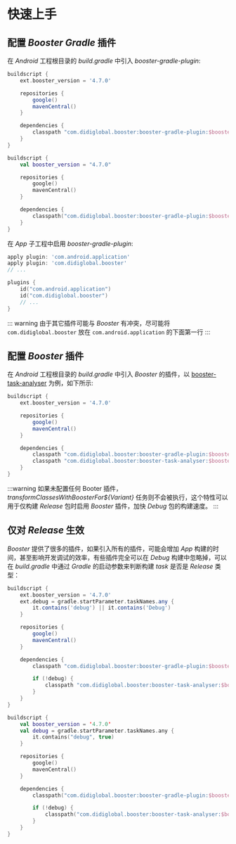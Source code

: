 # 快速上手

## 配置 *Booster Gradle* 插件

在 *Android* 工程根目录的 *build.gradle* 中引入 *booster-gradle-plugin*:

<CodeGroup>
  <CodeGroupItem title="Groovy" active>

```groovy
buildscript {
    ext.booster_version = '4.7.0'

    repositories {
        google()
        mavenCentral()
    }

    dependencies {
        classpath "com.didiglobal.booster:booster-gradle-plugin:$booster_version"
    }
}
```

  </CodeGroupItem>
  <CodeGroupItem title="Kotlin">

```kotlin
buildscript {
    val booster_version = "4.7.0"

    repositories {
        google()
        mavenCentral()
    }

    dependencies {
        classpath("com.didiglobal.booster:booster-gradle-plugin:$booster_version")
    }
}
```

  </CodeGroupItem>
</CodeGroup>

在 *App* 子工程中启用 *booster-gradle-plugin*:

<CodeGroup>
  <CodeGroupItem title="Groovy" active>

```groovy
apply plugin: 'com.android.application'
apply plugin: 'com.didiglobal.booster'
// ...
```

  </CodeGroupItem>
  <CodeGroupItem title="Kotlin">

```kotlin
plugins {
    id("com.android.application")
    id("com.didiglobal.booster")
    // ...
}
```

  </CodeGroupItem>
</CodeGroup>

::: warning
由于其它插件可能与 *Booster* 有冲突，尽可能将 `com.didiglobal.booster` 放在 `com.android.application` 的下面第一行
:::

## 配置 *Booster* 插件

在 *Android* 工程根目录的 *build.gradle* 中引入 *Booster* 的插件，以 [booster-task-analyser](https://github.com/didi/booster/tree/master/booster-task-analyser) 为例，如下所示:

```groovy
buildscript {
    ext.booster_version = '4.7.0'

    repositories {
        google()
        mavenCentral()
    }

    dependencies {
        classpath "com.didiglobal.booster:booster-gradle-plugin:$booster_version"
        classpath "com.didiglobal.booster:booster-task-analyser:$booster_version"
    }
}
```

:::warning
如果未配置任何 Booter 插件，*transformClassesWithBoosterFor${Variant}* 任务则不会被执行，这个特性可以用于仅构建 *Release* 包时启用 *Booster* 插件，加快 *Debug* 包的构建速度。
:::

## 仅对 *Release* 生效

*Booster* 提供了很多的插件，如果引入所有的插件，可能会增加 *App* 构建的时间，甚至影响开发调试的效率，有些插件完全可以在 *Debug* 构建中忽略掉，可以在 *build.gradle* 中通过 *Gradle* 的启动参数来判断构建 *task* 是否是 *Release* 类型：

<CodeGroup>
  <CodeGroupItem title="Groovy" active>

```groovy
buildscript {
    ext.booster_version = '4.7.0'
    ext.debug = gradle.startParameter.taskNames.any {
        it.contains('debug') || it.contains('Debug')
    }

    repositories {
        google()
        mavenCentral()
    }

    dependencies {
        classpath "com.didiglobal.booster:booster-gradle-plugin:$booster_version"

        if (!debug) {
            classpath "com.didiglobal.booster:booster-task-analyser:$booster_version"
        }
    }
}
```

  </CodeGroupItem>
  <CodeGroupItem title="Kotlin">

```kotlin
buildscript {
    val booster_version = '4.7.0'
    val debug = gradle.startParameter.taskNames.any {
        it.contains("debug", true)
    }

    repositories {
        google()
        mavenCentral()
    }

    dependencies {
        classpath("com.didiglobal.booster:booster-gradle-plugin:$booster_version")

        if (!debug) {
            classpath("com.didiglobal.booster:booster-task-analyser:$booster_version")
        }
    }
}
```

  </CodeGroupItem>
</CodeGroup>
